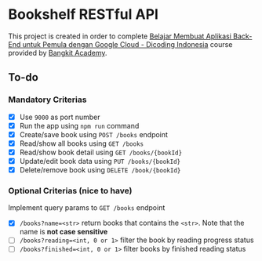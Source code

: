 # Bookshelf RESTful API

This project is created in order to complete [Belajar Membuat Aplikasi Back-End untuk Pemula dengan Google Cloud - Dicoding Indonesia](https://www.dicoding.com/academies/342-belajar-membuat-aplikasi-back-end-untuk-pemula-dengan-google-cloud) course provided by [Bangkit Academy](https://grow.google/intl/id_id/bangkit/).

## To-do

### Mandatory Criterias

- [x] Use `9000` as port number
- [x] Run the app using `npm run` command
- [x] Create/save book using `POST /books` endpoint
- [x] Read/show all books using `GET /books`
- [x] Read/show book detail using `GET /books/{bookId}`
- [x] Update/edit book data using `PUT /books/{bookId}`
- [x] Delete/remove book using `DELETE /book/{bookId}`

### Optional Criterias (nice to have)

Implement query params to `GET /books` endpoint

- [x] `/books?name=<str>` return books that contains the `<str>`. Note that the name is **not case sensitive**
- [ ] `/books?reading=<int, 0 or 1>` filter the book by reading progress status
- [ ] `/books?finished=<int, 0 or 1>` filter books by finished reading status
